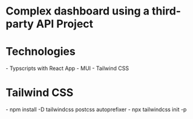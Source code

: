 <h1>Complex dashboard using a third-party API Project</h1>

<h1>Technologies</h1>
- Typscripts with React App
- MUI
- Tailwind CSS

<h1>Tailwind CSS</h1>
- npm install -D tailwindcss postcss autoprefixer
- npx tailwindcss init -p

